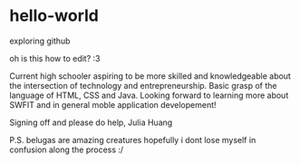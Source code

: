 # hello-world
exploring github

oh is this how to edit? :3

Current high schooler aspiring to be more skilled and knowledgeable about the intersection of technology and entrepreneurship. Basic grasp of the language of HTML, CSS and Java. Looking forward to learning more about SWFIT and in general moble application developement!

Signing off and please do help,
Julia Huang


P.S. belugas are amazing creatures
hopefully i dont lose myself in confusion along the process :/
